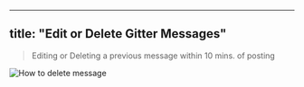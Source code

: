 
---
title: "Edit or Delete Gitter Messages"
---

> Editing or Deleting a previous message within 10 mins. of posting

![How to delete message](//discourse-user-assets.s3.amazonaws.com/original/2X/9/91c9019fe7b7caee535f7e20678051f7fac687f5.gif)
